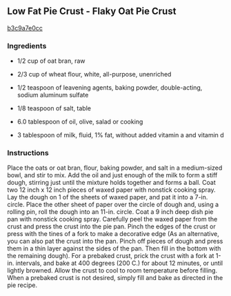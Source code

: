 ## Low Fat Pie Crust - Flaky Oat Pie Crust

[b3c9a7e0cc](http://online-cookbook.com/goto/cook/rpage/000C14)

### Ingredients

 - 1/2 cup of oat bran, raw

 - 2/3 cup of wheat flour, white, all-purpose, unenriched

 - 1/2 teaspoon of leavening agents, baking powder, double-acting, sodium aluminum sulfate

 - 1/8 teaspoon of salt, table

 - 6.0 tablespoon of oil, olive, salad or cooking

 - 3 tablespoon of milk, fluid, 1% fat, without added vitamin a and vitamin d

### Instructions

Place the oats or oat bran, flour, baking powder, and salt in a medium-sized bowl, and stir to mix. Add the oil and just enough of the milk to form a stiff dough, stirring just until the mixture holds together and forms a ball. Coat two 12 inch x 12 inch pieces of waxed paper with nonstick cooking spray. Lay the dough on 1 of the sheets of waxed paper, and pat it into a 7-in. circle. Place the other sheet of paper over the circle of dough and, using a rolling pin, roll the dough into an 11-in. circle. Coat a 9 inch deep dish pie pan with nonstick cooking spray. Carefully peel the waxed paper from the crust and press the crust into the pie pan. Pinch the edges of the crust or press with the tines of a fork to make a decorative edge (As an alternative, you can also pat the crust into the pan. Pinch off pieces of dough and press them in a thin layer against the sides of the pan. Then fill in the bottom with the remaining dough). For a prebaked crust, prick the crust with a fork at 1-in. intervals, and bake at 400 degrees (200 C.) for about 12 minutes, or until lightly browned. Allow the crust to cool to room temperature before filling. When a prebaked crust is not desired, simply fill and bake as directed in the pie recipe.
